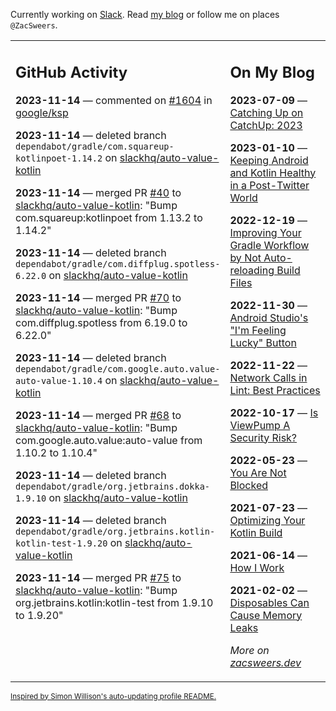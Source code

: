 Currently working on [Slack](https://slack.com/). Read [my blog](https://zacsweers.dev/) or follow me on places `@ZacSweers`.

<table><tr><td valign="top" width="60%">

## GitHub Activity
<!-- githubActivity starts -->
**2023-11-14** — commented on [#1604](https://github.com/google/ksp/issues/1604#issuecomment-1811484601) in [google/ksp](https://github.com/google/ksp)

**2023-11-14** — deleted branch `dependabot/gradle/com.squareup-kotlinpoet-1.14.2` on [slackhq/auto-value-kotlin](https://github.com/slackhq/auto-value-kotlin)

**2023-11-14** — merged PR [#40](https://github.com/slackhq/auto-value-kotlin/pull/40) to [slackhq/auto-value-kotlin](https://github.com/slackhq/auto-value-kotlin): "Bump com.squareup:kotlinpoet from 1.13.2 to 1.14.2"

**2023-11-14** — deleted branch `dependabot/gradle/com.diffplug.spotless-6.22.0` on [slackhq/auto-value-kotlin](https://github.com/slackhq/auto-value-kotlin)

**2023-11-14** — merged PR [#70](https://github.com/slackhq/auto-value-kotlin/pull/70) to [slackhq/auto-value-kotlin](https://github.com/slackhq/auto-value-kotlin): "Bump com.diffplug.spotless from 6.19.0 to 6.22.0"

**2023-11-14** — deleted branch `dependabot/gradle/com.google.auto.value-auto-value-1.10.4` on [slackhq/auto-value-kotlin](https://github.com/slackhq/auto-value-kotlin)

**2023-11-14** — merged PR [#68](https://github.com/slackhq/auto-value-kotlin/pull/68) to [slackhq/auto-value-kotlin](https://github.com/slackhq/auto-value-kotlin): "Bump com.google.auto.value:auto-value from 1.10.2 to 1.10.4"

**2023-11-14** — deleted branch `dependabot/gradle/org.jetbrains.dokka-1.9.10` on [slackhq/auto-value-kotlin](https://github.com/slackhq/auto-value-kotlin)

**2023-11-14** — deleted branch `dependabot/gradle/org.jetbrains.kotlin-kotlin-test-1.9.20` on [slackhq/auto-value-kotlin](https://github.com/slackhq/auto-value-kotlin)

**2023-11-14** — merged PR [#75](https://github.com/slackhq/auto-value-kotlin/pull/75) to [slackhq/auto-value-kotlin](https://github.com/slackhq/auto-value-kotlin): "Bump org.jetbrains.kotlin:kotlin-test from 1.9.10 to 1.9.20"
<!-- githubActivity ends -->
</td><td valign="top" width="40%">

## On My Blog
<!-- blog starts -->
**2023-07-09** — [Catching Up on CatchUp: 2023](https://www.zacsweers.dev/catching-up-on-catchup-2023/)

**2023-01-10** — [Keeping Android and Kotlin Healthy in a Post-Twitter World](https://www.zacsweers.dev/keeping-android-healthy/)

**2022-12-19** — [Improving Your Gradle Workflow by Not Auto-reloading Build Files](https://www.zacsweers.dev/improving-your-workflow-by-not-auto-reloading-build-files/)

**2022-11-30** — [Android Studio's "I'm Feeling Lucky" Button](https://www.zacsweers.dev/android-studios-im-feeling-lucky-button/)

**2022-11-22** — [Network Calls in Lint: Best Practices](https://www.zacsweers.dev/network-calls-in-lint-best-practices/)

**2022-10-17** — [Is ViewPump A Security Risk?](https://www.zacsweers.dev/is-viewpump-a-security-risk/)

**2022-05-23** — [You Are Not Blocked](https://www.zacsweers.dev/you-are-not-blocked/)

**2021-07-23** — [Optimizing Your Kotlin Build](https://www.zacsweers.dev/optimizing-your-kotlin-build/)

**2021-06-14** — [How I Work](https://www.zacsweers.dev/how-i-work/)

**2021-02-02** — [Disposables Can Cause Memory Leaks](https://www.zacsweers.dev/disposables-can-cause-memory-leaks/)
<!-- blog ends -->
_More on [zacsweers.dev](https://zacsweers.dev/)_
</td></tr></table>

<sub><a href="https://simonwillison.net/2020/Jul/10/self-updating-profile-readme/">Inspired by Simon Willison's auto-updating profile README.</a></sub>